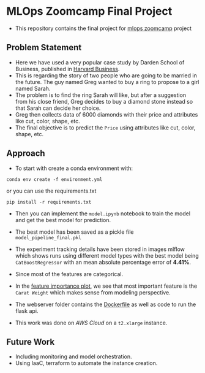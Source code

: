 # MLOps Zoomcamp Final Project
- This repository contains the final project for [mlops zoomcamp](https://github.com/DataTalksClub/mlops-zoomcamp) project

## Problem Statement
- Here we have used a very popular case study by Darden School of Business, published in [Harvard Business](https://hbsp.harvard.edu/product/UV0869-PDF-ENG). 
- This is regarding the story of two people who are going to be married in the future. The guy named Greg wanted to buy a ring to propose to a girl named Sarah. 
- The problem is to find the ring Sarah will like, but after a suggestion from his close friend, Greg decides to buy a diamond stone instead so that Sarah can decide her choice. 
- Greg then collects data of 6000 diamonds with their price and attributes like cut, color, shape, etc.
- The final objective is to predict the `Price` using attributes like cut, color, shape, etc.

## Approach

- To start with create a conda environment with:
```
conda env create -f environment.yml
```
or you can use the requirements.txt
```
pip install -r requirements.txt
```
- Then you can implement the `model.ipynb` notebook to train the model and get the best model for prediction.

- The best model has been saved as a pickle file `model_pipeline_final.pkl`

- The experiment tracking details have been stored in images mlflow which shows runs using different model types with the best model being `CatBoostRegressor` with an mean absolute percentage error of **4.41%**.

- Since most of the features are categorical.

- In the [feature importance plot](https://github.com/hsuyab/project_final/blob/master/feature_importance_plot.png), we see that most important feature is the `Carat Weight` which makes sense from modeling perspective.

- The webserver folder contains the [Dockerfile](https://github.com/hsuyab/project_final/blob/master/webserver/Dockerfile) as well as code to run the flask api.

- This work was done on *AWS Cloud* on a `t2.xlarge` instance.

## Future Work
- Including monitoring and model orchestration.
- Using IaaC, terraform to automate the instance creation.




